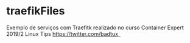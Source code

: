 # traefikFiles
Exemplo de serviços  com Traefitk realizado no curso Container Expert 2019/2  Linux Tips  https://twitter.com/badtux_
